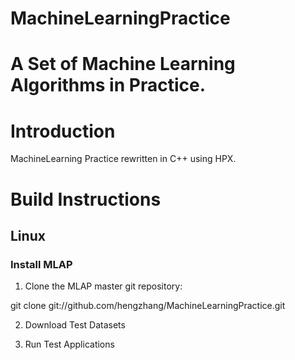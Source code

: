 # MachineLearningPractice
A Set of Machine Learning Algorithms in Practice.
============


Introduction
============

MachineLearning Practice rewritten in C++ using HPX.

Build Instructions
==================

## Linux

### Install MLAP
1. Clone the MLAP master git repository:

git clone git://github.com/hengzhang/MachineLearningPractice.git

2. Download Test Datasets

3. Run Test Applications
